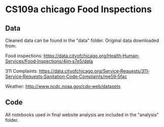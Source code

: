 # CS109a chicago Food Inspections

## Data
Cleaned data can be found in the "data" folder.
Original data downloaded from:

  Food inspections: https://data.cityofchicago.org/Health‐Human‐Services/Food‐Inspections/4ijn‐s7e5/data
  
  311 Complaints: https://data.cityofchicago.org/Service‐Requests/311‐Service‐Requests‐Sanitation‐Code‐Complaints/me59‐5fac
  
  Weather: http://www.ncdc.noaa.gov/cdo‐web/datasets
  
## Code
All notebooks used in final website analysis are included in the "analysis" folder.
